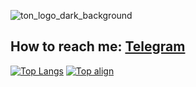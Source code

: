 ![ton_logo_dark_background](https://user-images.githubusercontent.com/42098239/201576868-7c0cea9a-a9ca-452c-ac18-b6cd30ceff0c.svg) 

## How to reach me: [Telegram](https://t.me/delovoyslava) 
 
[![Top Langs](https://github-readme-stats.vercel.app/api/top-langs/?username=delovoyhomie)](https://github.com/anuraghazra/github-readme-stats) [![Top align](https://github-readme-streak-stats.herokuapp.com/?user=delovoyhomie&)](https://github.com/anuraghazra/github-readme-stats) 
 

